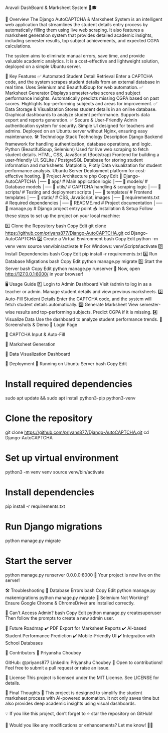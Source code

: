 Aravali DashBoard & Marksheet System 🏫🎓


📌 Overview
The Django AutoCAPTCHA & Marksheet System is an intelligent web application that streamlines the student details entry process by automatically filling them using live web scraping. It also features a marksheet generation system that provides detailed academic insights, including semester results, top subject achievements, and expected CGPA calculations.

The system aims to eliminate manual errors, save time, and provide valuable academic analytics. It is a cost-effective and lightweight solution, deployed on a simple Ubuntu server.

🎯 Key Features
✅ Automated Student Detail Retrieval
Enter a CAPTCHA code, and the system scrapes student details from an external database in real time.
Uses Selenium and BeautifulSoup for web automation.
✅ Marksheet Generator
Displays semester-wise scores and subject performance insights.
Automatically predicts missing CGPA based on past scores.
Highlights top-performing subjects and areas for improvement.
✅ Data Storage & Visualization
Stores student details in an online database.
Graphical dashboards to analyze student performance.
Supports data export and reports generation.
✅ Secure & User-Friendly
Admin authentication system for security.
Simple UI designed for teachers and admins.
Deployed on an Ubuntu server without Nginx, ensuring easy maintenance.
🛠️ Technology Stack
Technology	Description
Django	Backend framework for handling authentication, database operations, and logic.
Python (BeautifulSoup, Selenium)	Used for live web scraping to fetch student details.
HTML, CSS, JavaScript (Bootstrap)	Frontend for building a user-friendly UI.
SQLite / PostgreSQL	Database for storing student information and marksheets.
Matplotlib, Plotly	Data visualization for student performance analysis.
Ubuntu Server	Deployment platform for cost-effective hosting.
🚀 Project Architecture
php
Copy
Edit
📂 Django-AutoCAPTCHA
│── 📂 app/                  # Main application logic
│── 📂 models/               # Database models
│── 📂 utils/                # CAPTCHA handling & scraping logic
│── 📂 scripts/              # Testing and deployment scripts
│── 📂 templates/            # Frontend templates
│── 📂 static/               # CSS, JavaScript, images
│── 📜 requirements.txt      # Required dependencies
│── 📜 README.md             # Project documentation
│── 📜 manage.py             # Django project entry point
📥 Installation & Setup
Follow these steps to set up the project on your local machine:

1️⃣ Clone the Repository
bash
Copy
Edit
git clone https://github.com/priyans877/Django-AutoCAPTCHA.git
cd Django-AutoCAPTCHA
2️⃣ Create a Virtual Environment
bash
Copy
Edit
python -m venv venv
source venv/bin/activate  # For Windows: venv\Scripts\activate
3️⃣ Install Dependencies
bash
Copy
Edit
pip install -r requirements.txt
4️⃣ Run Database Migrations
bash
Copy
Edit
python manage.py migrate
5️⃣ Start the Server
bash
Copy
Edit
python manage.py runserver
🚀 Now, open http://127.0.0.1:8000/ in your browser!

🖥️ Usage Guide
1️⃣ Login to Admin Dashboard
Visit /admin to log in as a teacher or admin.
Manage student details and view previous marksheets.
2️⃣ Auto-Fill Student Details
Enter the CAPTCHA code, and the system will fetch student details automatically.
3️⃣ Generate Marksheet
View semester-wise results and top-performing subjects.
Predict CGPA if it is missing.
4️⃣ Visualize Data
Use the dashboard to analyze student performance trends.
📸 Screenshots & Demo
🔹 Login Page

🔹 CAPTCHA Input & Auto-Fill

🔹 Marksheet Generation

🔹 Data Visualization Dashboard

🚀 Deployment
🔹 Running on Ubuntu Server
bash
Copy
Edit
# Install required dependencies
sudo apt update && sudo apt install python3-pip python3-venv

# Clone the repository
git clone https://github.com/priyans877/Django-AutoCAPTCHA.git
cd Django-AutoCAPTCHA

# Set up virtual environment
python3 -m venv venv
source venv/bin/activate

# Install dependencies
pip install -r requirements.txt

# Run Django migrations
python manage.py migrate

# Start the server
python manage.py runserver 0.0.0.0:8000
🎉 Your project is now live on the server!

🛠 Troubleshooting
🔹 Database Errors
bash
Copy
Edit
python manage.py makemigrations
python manage.py migrate
🔹 Selenium Not Working?
Ensure Google Chrome & ChromeDriver are installed correctly.

🔹 Can't Access Admin?
bash
Copy
Edit
python manage.py createsuperuser
Then follow the prompts to create a new admin user.

🎯 Future Roadmap
✔️ PDF Export for Marksheet Reports
✔️ AI-based Student Performance Prediction
✔️ Mobile-Friendly UI
✔️ Integration with School Databases

🤝 Contributors
👤 Priyanshu Choubey

GitHub: @priyans877
LinkedIn: Priyanshu Choubey
🙌 Open to contributions! Feel free to submit a pull request or raise an issue.

📜 License
This project is licensed under the MIT License. See LICENSE for details.

🎯 Final Thoughts
🚀 This project is designed to simplify the student marksheet process with AI-powered automation. It not only saves time but also provides deep academic insights using visual dashboards.

💡 If you like this project, don’t forget to ⭐ star the repository on GitHub!

🎯 Would you like any modifications or enhancements? Let me know! 🚀🔥
